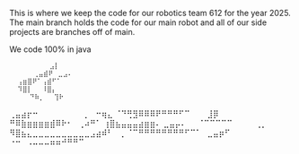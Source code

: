 This is where we keep the code for our robotics team 612 for the year 2025. 
The main branch holds the code for our main robot and all of our side projects are branches off of main.

We code 100% in java

              ⣠⡇
          ⢀⣤⣾⠟⠀⣀⣠⠄
      ⢠⣶⣿⠟⠁⢠⣾⠋⠁
      ⠹⣿⡇⠀⠀⠸⣿⡄
         ⠙⠷⡀⠀⠀⢹⠗
⢀⣤⣴⡖⠒⠀⠀⠀⠀⠀⠀⠀⠀⡀⠀⠒⢶⣄
  ⠈⠙⢛⣻⠿⠿⠿⠟⠛⠛⠛⠋⠉⠀⠀⠀⣸⡿
  ⠛⠿⣷⣶⣶⣶⣶⣾⠿⠗⠂⠀⢀⠴⠛⠁
   ⢰⣿⣦⣤⣤⣤⣴⣶⣶⠄
⣀⣤⡤⠄⠀⠀⠈⠉⠉⠉⠉⠉⠀⠀⠀⠀⢀⡀
⠻⣿⣦⣄⣀⣀⣀⣀⣀⣀⣀⣀⣀⣀⣠⣴⠾⠃⠀⢀
⠈⠉⠛⠛⠛⠛⠛⠛⠛⠛⠋⠉⠁⠀⣀⣤⡶⠋
  ⠐⠒⠀⠠⠤⠤⠤⠶⠶⠚⠛⠛⠉
